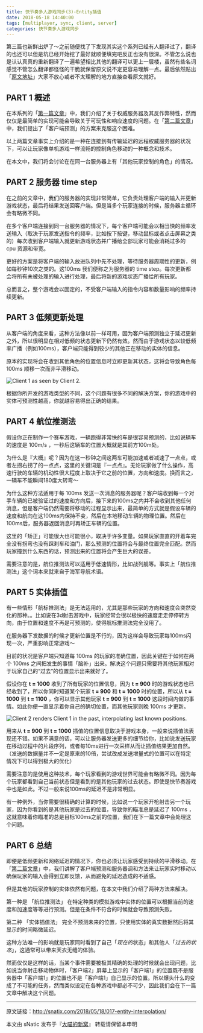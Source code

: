```yaml
---
title: 快节奏多人游戏同步(3)-Entity插值
date: 2018-05-18 14:40:00
tags: [multiplayer, sync, client, server]
categories: 快节奏多人游戏同步
---
```


第三篇也新鲜出炉了～之前随便找了下发现其实这个系列已经有人翻译过了，翻译的也还可以但是坑已经开始挖了最好就顺便填完吧反正也没有很深。不管怎么说也是认认真真的重新翻译了一遍希望相比其他的翻译可以更上一层楼，虽然有些名词感觉不管怎么翻译都怪怪的干脆就保留原文说不定更容易理解一点。最后依然贴出「[原文地址](http://www.gabrielgambetta.com/entity-interpolation.html)」大家不放心或者不太理解的地方直接查看原文就好。

<!--more-->

## PART 1 概述

在本系列的「[第一篇文章](http://snatix.com/2018/05/07/015-client-server-game-architecture/)」中，我们介绍了关于权威服务器及其反作弊特性，然而仅仅是最简单的实现可能会导致关于可玩性和响应速度的问题。在「[第二篇文章](http://snatix.com/2018/05/14/016-client-side-prediction-and-server-reconciliation/)」中，我们提出了「客户端预测」的方案来克服这个困难。

以上两篇文章事实上介绍的是一种在连接到有传输延迟的远程权威服务器的状况下，可以让玩家像单机游戏一样流畅的控制角色移动的一种概念和技术。

在本文中，我们将会讨论在在同一台服务器上有「其他玩家控制的角色」的情况。

## PART 2 服务器 time step

在之前的文章中，我们的服务器的实现非常简单，它负责处理客户端的输入并更新游戏状态，最后将结果发送回客户端。但是当多个玩家连接的时候，服务器主循环会有略微不同。

在多个客户端连接到同一台服务器的情况下，每个客户端可能会以相当快的频率发送输入（取决于玩家发送指令的频率，比如按下按键，移动鼠标或者点击屏幕之类的）每次收到客户端输入就更新游戏状态并广播给全部玩家可能会消耗过多的 cpu 资源和带宽。

更好的方案是将客户端的输入放进队列中先不处理，等待服务器周期性的更新，例如每秒钟10次之类的。这100ms 我们便称之为服务器的 time step。每次更新都会将所有未被处理的输入进行处理，最后将新的游戏状态广播给所有玩家。

总而言之，整个游戏会以固定的，不受客户端输入的指令内容和数量影响的频率持续更新。

## PART 3 低频更新处理

从客户端的角度来看，这种方法像以前一样可用，因为客户端预测独立于延迟更新之外，所以很明显在相对低频的状态更新下仍然有效。然而由于游戏状态以较低频率广播（例如100ms），客户端只能得到较少的其他正在移动的实体的信息。

原本的实现将会在收到其他角色的位置信息时立即更新其状态，这将会导致角色每 100ms 顺移一次而非平滑移动。

![Client 1 as seen by Client 2.](https://s2.51cto.com/wyfs02/M02/8D/AE/wKiom1ilt5DD1uwkAACfpevkX3A342.png-wh_500x0-wm_3-wmp_4-s_4138866562.png)

根据你所开发的游戏类型的不同，这个问题有很多不同的解决方案，你的游戏中的实体可预测性越高，你就越容易得出正确的结果。

## PART 4 航位推测法

假设你正在制作一个赛车游戏，一辆跑得非常快的车是很容易预测的，比如说辆车的速度是 100m/s ，一秒后这辆车的位置大概就是其前方100m处。

为什么是『大概』呢？因为在这一秒钟之间这两车可能加速或者减速了一点点，或者左拐右拐了的一点点，这里的关键词是『一点点』。无论玩家做了什么操作，高速行驶的车辆的机动性很大程度上取决于它之前的位置，方向和速度。换而言之，一辆车不能瞬间180度大转弯～

为什么这种方法适用于每 100ms 发送一次消息的服务器呢？客户端收到每一个对手车辆的已被验证过的速度和方向后，接下来的100ms之内并不会收到其他任何消息，但是客户端仍然需要将移动的过程显示出来，最简单的方式就是假设车辆的速度和航向在这100ms内保持不变，然后在本地移动车辆的物理位置。然后在100ms后，服务器返回消息时再矫正车辆的位置。

这里的「矫正」可能很大也可能很小，取决于许多变量。如果玩家直直的开着车完全没有拐弯也没有踩刹车和油门，那么预测的位置将会与最终位置完全匹配。然而玩家撞到什么东西的话，预测出来的位置将会产生巨大的误差。

需要注意的是，航位推测法可以适用于低速情形，比如战列舰等。事实上「航位推测法」这个词本来就来自于海军导航术语。

## PART 5 实体插值

有一些情形「航标推测法」是无法适用的，尤其是那些玩家的方向和速度会突然变化的那种。。比如说在3d射击游戏中，玩家经常会很以极快的速度走走停停转方向，由于位置和速度不再是可预测的，使得航标推测法完全没用了。

在服务器下发数据的时候才更新位置是不行的，因为这样会导致玩家每100ms闪现一次，严重影响正常游戏～

目前的状况是客户端只知道每 100ms 的玩家的准确位置，因此关键在于如何在两个 100ms 之间把发生的事情「脑补」出来。解决这个问题只需要将其他玩家相对于玩家自己的“过去”的位置显示出来就好了。

假设你在 **t = 1000** 收到了所有玩家的位置信息，因为 **t = 900** 时的游戏状态也已经收到了，所以你同时知道某个玩家 **t = 900** 和 **t = 1000** 时的位置，所以从 **t = 1000** 到 **t = 1100** ，你可以显示其他玩家 **t = 900** 到 **t = 1000** 这段时间内做的事情。如此你便一直显示着你自己的确切位置，而其他玩家则晚 100ms 才更新。

![Client 2 renders Client 1 in the past, interpolating last known positions.](http://www.gabrielgambetta.com/img/fpm3-02.png)

用来从 **t = 900** 到 **t = 1000** 插值的位置信息取决于游戏本身，一般来说插值法表现还不错。如果不满意的话，可以让服务器发送更多的细节给你，比如说发送玩家在移动过程中的片段序列，或者每10ms进行一次采样从而让插值结果更加自然。（发送的数据量并不一定是原来的10倍，尝试改成发送增量式的位置可以在特定情况下可以得到极大的优化）

需要注意的是使用这种技术，每个玩家看到的游戏世界可能会有略微不同。因为每个玩家都看到自己当前状态但是看到的是其他玩家的过去状态。即使是快节奏游戏中也是如此。不过一般来说100ms的延迟不是非常明显。

有一种例外，当你需要很精确的计算的时候，比如说一个玩家开枪射击另一个玩家，因为你看到的是其他玩家是过去的位置，导致你的瞄准总是延迟了 100ms ，这就意味着你瞄准的总是目标100ms之前的位置，我们在下一篇文章中会处理这个问题。

## PART 6 总结

即便是低频更新和网络延迟的情况下，你也必须让玩家感受到持续的平滑移动。在「[第二篇文章](http://snatix.com/2018/05/14/016-client-side-prediction-and-server-reconciliation/)」中，我们讲解了客户端预测和服务器调和方法来让玩家实时移动以确保玩家的输入会得到立即反馈，从而避免的延迟造成的不适感。

但是其他的玩家控制的实体依然有问题，在本文中我们介绍了两种方法来解决。

第一种是 「航位推测法」 在特定种类的模拟游戏中实体的位置可以根据当前的速度和加速度等等进行预测。但是在条件不符合的时候就会导致预测失败。

第二种 「实体插值法」 完全不预测未来的位置，只使用实体的真实数据然后将其显示的时间略微延迟。

这种方法唯一的影响就是玩家同时看到了自己「*现在的*状态」和其他人「*过去的状态*」，这通常可以带来天衣无缝的体验。

然而仅仅是这样的话，当某个事件需要被极其精确的处理的时候就会出现问题，比如说当你射击移动物体时，「客户端2」屏幕上显示的「客户端1」的位置既不是服务器中「客户端1」的位置也不是「客户端1」自己显示的位置。所以爆头什么的变成了不可能的任务，然而类似设定在各种游戏中都必不可少，因此我们会在下一篇文章中解决这个问题。

------

原文链接：http://snatix.com/2018/05/18/017-entity-interpolation/

本文由 sNatic 发布于『[大喵的新窝](http://snatix.com)』 转载请保留本申明